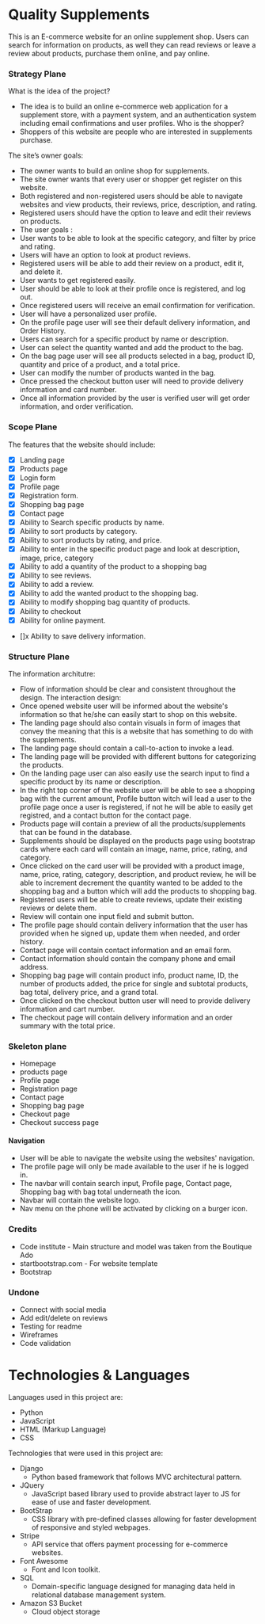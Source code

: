 # Quality Supplements

This is an E-commerce website for an online supplement shop. Users can search for information on products, as well they can read reviews or leave a review about products, purchase them online, and pay online.

### Strategy Plane

What is the idea of the project?

- The idea is to build an online e-commerce web application for a supplement store, with a payment system, and an authentication system including email confirmations and user profiles.
  Who is the shopper?
- Shoppers of this website are people who are interested in supplements purchase.

The site’s owner goals:

- The owner wants to build an online shop for supplements.
- The site owner wants that every user or shopper get register on this website.
- Both registered and non-registered users should be able to navigate websites and view products, their reviews, price, description, and rating.
- Registered users should have the option to leave and edit their reviews on products.
- The user goals :
- User wants to be able to look at the specific category, and filter by price and rating.
- Users will have an option to look at product reviews.
- Registered users will be able to add their review on a product, edit it, and delete it.
- User wants to get registered easily.
- User should be able to look at their profile once is registered, and log out.
- Once registered users will receive an email confirmation for verification.
- User will have a personalized user profile.
- On the profile page user will see their default delivery information, and Order History.
- Users can search for a specific product by name or description.
- User can select the quantity wanted and add the product to the bag.
- On the bag page user will see all products selected in a bag, product ID, quantity and price of a product, and a total price.
- User can modify the number of products wanted in the bag.
- Once pressed the checkout button user will need to provide delivery information and card number.
- Once all information provided by the user is verified user will get order information, and order verification.

### Scope Plane

The features that the website should include:

- [x] Landing page
- [x] Products page
- [x] Login form
- [x] Profile page
- [x] Registration form.
- [x] Shopping bag page
- [x] Contact page
- [x] Ability to Search specific products by name.
- [x] Ability to sort products by category.
- [x] Ability to sort products by rating, and price.
- [x] Ability to enter in the specific product page and look at description, image, price, category
- [x] Ability to add a quantity of the product to a shopping bag
- [x] Ability to see reviews.
- [x] Ability to add a review.
- [x] Ability to add the wanted product to the shopping bag.
- [x] Ability to modify shopping bag quantity of products.
- [x] Ability to checkout
- [x] Ability for online payment.
- []x Ability to save delivery information.

### Structure Plane

The information architutre:

- Flow of information should be clear and consistent throughout the design.
  The interaction design:
- Once opened website user will be informed about the website's information so that he/she can easily start to shop on this website.
- The landing page should also contain visuals in form of images that convey the meaning that this is a website that has something to do with the supplements.
- The landing page should contain a call-to-action to invoke a lead.
- The landing page will be provided with different buttons for categorizing the products.
- On the landing page user can also easily use the search input to find a specific product by its name or description.
- In the right top corner of the website user will be able to see a shopping bag with the current amount, Profile button witch will lead a user to the profile page once a user is registered, if not he will be able to easily get registred, and a contact button for the contact page.
- Products page will contain a preview of all the products/supplements that can be found in the database.
- Supplements should be displayed on the products page using bootstrap cards where each card will contain an image, name, price, rating, and category.
- Once clicked on the card user will be provided with a product image, name, price, rating, category, description, and product review, he will be able to increment decrement the quantity wanted to be added to the shopping bag and a button which will add the products to shopping bag.
- Registered users will be able to create reviews, update their existing reviews or delete them.
- Review will contain one input field and submit button.
- The profile page should contain delivery information that the user has provided when he signed up, update them when needed, and order history.
- Contact page will contain contact information and an email form.
- Contact information should contain the company phone and email address.
- Shopping bag page will contain product info, product name, ID, the number of products added, the price for single and subtotal products, bag total, delivery price, and a grand total.
- Once clicked on the checkout button user will need to provide delivery information and cart number.
- The checkout page will contain delivery information and an order summary with the total price.

### Skeleton plane

- Homepage
- products page
- Profile page
- Registration page
- Contact page
- Shopping bag page
- Checkout page
- Checkout success page

#### Navigation

- User will be able to navigate the website using the websites' navigation.
- The profile page will only be made available to the user if he is logged in.
- The navbar will contain search input, Profile page, Contact page, Shopping bag with bag total underneath the icon.
- Navbar will contain the website logo.
- Nav menu on the phone will be activated by clicking on a burger icon.

### Credits

- Code institute - Main structure and model was taken from the Boutique Ado
- startbootstrap.com - For website template
- Bootstrap

### Undone

- Connect with social media
- Add edit/delete on reviews
- Testing for readme
- Wireframes
- Code validation

# Technologies & Languages

Languages used in this project are:

- Python
- JavaScript
- HTML (Markup Language)
- CSS

Technologies that were used in this project are:

- Django
  - Python based framework that follows MVC architectural pattern.
- JQuery
  - JavaScript based library used to provide abstract layer to JS for ease of use and faster development.
- BootStrap
  - CSS library with pre-defined classes allowing for faster development of responsive and styled webpages.
- Stripe
  - API service that offers payment processing for e-commerce websites.
- Font Awesome
  - Font and Icon toolkit.
- SQL
  - Domain-specific language designed for managing data held in relational database management system.
- Amazon S3 Bucket
  - Cloud object storage
